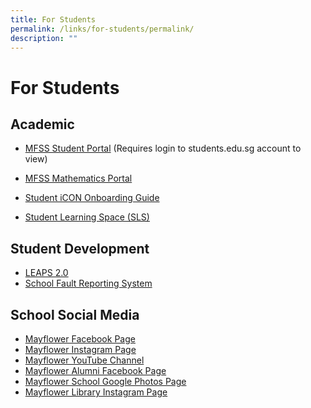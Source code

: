 ```yaml
---
title: For Students
permalink: /links/for-students/permalink/
description: ""
---
```

For Students
============

Academic
--------

*   [MFSS Student Portal](https://sites.google.com/moe.edu.sg/mfss-students) (Requires login to students.edu.sg account to view)
*   [MFSS Mathematics Portal](https://sites.google.com/moe.edu.sg/mfssmath)  
    
*   [Student iCON Onboarding Guide](https://mayflowersec.moe.edu.sg/qql/slot/u313/Links/Student%20iCON%20Onboarding%20Guide.pdf)
*   [Student Learning Space (SLS)](https://vle.learning.moe.edu.sg/)

  

Student Development
-------------------

*   [LEAPS 2.0](https://www.moe.gov.sg/-/media/files/programmes/leaps-2.pdf)
*   [School Fault Reporting System](http://bit.ly/mfss-fault)

  

School Social Media
-------------------

*   [Mayflower Facebook Page](https://www.facebook.com/mayflowersecofficial)
*   [Mayflower Instagram Page](https://www.instagram.com/mayflowersec/)
*   [Mayflower YouTube Channel](https://www.youtube.com/@MayflowerSecSch)
*   [Mayflower Alumni Facebook Page](https://www.facebook.com/mayfloweralumni)
*   [Mayflower School Google Photos Page](https://photos.app.goo.gl/z0kHE4KkKwWwFcyO2)
*   [Mayflower Library Instagram Page](https://www.instagram.com/mayflowerlibrary/)